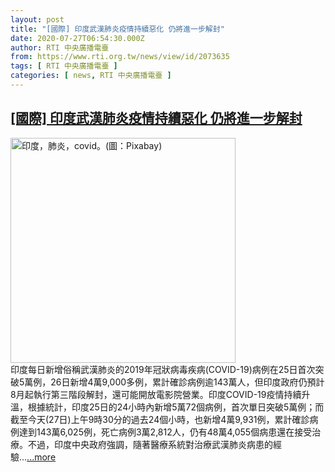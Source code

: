 ```yaml
---
layout: post
title: "[國際] 印度武漢肺炎疫情持續惡化 仍將進一步解封"
date: 2020-07-27T06:54:30.000Z
author: RTI 中央廣播電臺
from: https://www.rti.org.tw/news/view/id/2073635
tags: [ RTI 中央廣播電臺 ]
categories: [ news, RTI 中央廣播電臺 ]
---
```

<!--1595832870000-->
[[國際] 印度武漢肺炎疫情持續惡化 仍將進一步解封](https://www.rti.org.tw/news/view/id/2073635)
------

<div>
<img src="https://static.rti.org.tw/assets/thumbnails/2020/06/24/6644d7a7c315a7747cbcec08e8041801.jpg" width="360" alt="印度，肺炎，covid。(圖：Pixabay)" title="印度，肺炎，covid。(圖：Pixabay)"><br>印度每日新增俗稱武漢肺炎的2019年冠狀病毒疾病(COVID-19)病例在25日首次突破5萬例，26日新增4萬9,000多例，累計確診病例逾143萬人，但印度政府仍預計8月起執行第三階段解封，還可能開放電影院營業。印度COVID-19疫情持續升溫，根據統計，印度25日的24小時內新增5萬72個病例，首次單日突破5萬例；而截至今天(27日)上午9時30分的過去24個小時，也新增4萬9,931例，累計確診病例達到143萬6,025例，死亡病例3萬2,812人，仍有48萬4,055個病患還在接受治療。不過，印度中央政府強調，隨著醫療系統對治療武漢肺炎病患的經驗...<a target="_blank" href="https://www.rti.org.tw/news/view/id/2073635">...more</a>
</div>
